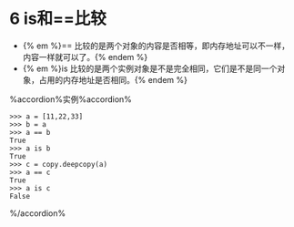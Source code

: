 # 6 is和==比较

- {% em %}== 比较的是两个对象的内容是否相等，即内存地址可以不一样，内容一样就可以了。{% endem %}
- {% em %}is 比较的是两个实例对象是不是完全相同，它们是不是同一个对象，占用的内存地址是否相同。{% endem %}

%accordion%实例%accordion%

```
>>> a = [11,22,33]
>>> b = a
>>> a == b
True
>>> a is b
True
>>> c = copy.deepcopy(a)
>>> a == c
True
>>> a is c
False
```

%/accordion%